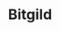 ---
title: Bitgild
description: Buy precious metals online with Bitcoin.
homepage: https://www.bitgild.com/
altFor: ['apmex', 'goldmoney', 'jm-bullion', 'one-gold', 'provident-metals', 'sharps-pixley', 'goldsilver']
---